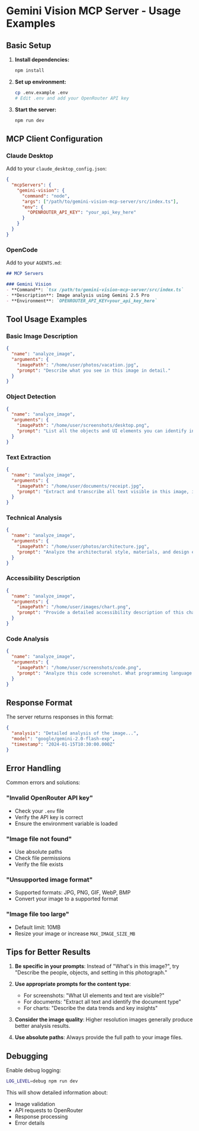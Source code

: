 # Gemini Vision MCP Server - Usage Examples

## Basic Setup

1. **Install dependencies:**
   ```bash
   npm install
   ```

2. **Set up environment:**
   ```bash
   cp .env.example .env
   # Edit .env and add your OpenRouter API key
   ```

3. **Start the server:**
   ```bash
   npm run dev
   ```

## MCP Client Configuration

### Claude Desktop

Add to your `claude_desktop_config.json`:

```json
{
  "mcpServers": {
    "gemini-vision": {
      "command": "node",
      "args": ["/path/to/gemini-vision-mcp-server/src/index.ts"],
      "env": {
        "OPENROUTER_API_KEY": "your_api_key_here"
      }
    }
  }
}
```

### OpenCode

Add to your `AGENTS.md`:

```markdown
## MCP Servers

### Gemini Vision
- **Command**: `tsx /path/to/gemini-vision-mcp-server/src/index.ts`
- **Description**: Image analysis using Gemini 2.5 Pro
- **Environment**: `OPENROUTER_API_KEY=your_api_key_here`
```

## Tool Usage Examples

### Basic Image Description

```json
{
  "name": "analyze_image",
  "arguments": {
    "imagePath": "/home/user/photos/vacation.jpg",
    "prompt": "Describe what you see in this image in detail."
  }
}
```

### Object Detection

```json
{
  "name": "analyze_image",
  "arguments": {
    "imagePath": "/home/user/screenshots/desktop.png",
    "prompt": "List all the objects and UI elements you can identify in this screenshot."
  }
}
```

### Text Extraction

```json
{
  "name": "analyze_image",
  "arguments": {
    "imagePath": "/home/user/documents/receipt.jpg",
    "prompt": "Extract and transcribe all text visible in this image, including any numbers, dates, and amounts."
  }
}
```

### Technical Analysis

```json
{
  "name": "analyze_image",
  "arguments": {
    "imagePath": "/home/user/photos/architecture.jpg",
    "prompt": "Analyze the architectural style, materials, and design elements visible in this building."
  }
}
```

### Accessibility Description

```json
{
  "name": "analyze_image",
  "arguments": {
    "imagePath": "/home/user/images/chart.png",
    "prompt": "Provide a detailed accessibility description of this chart or graph, including all data points and trends."
  }
}
```

### Code Analysis

```json
{
  "name": "analyze_image",
  "arguments": {
    "imagePath": "/home/user/screenshots/code.png",
    "prompt": "Analyze this code screenshot. What programming language is it? What does the code do? Are there any potential issues?"
  }
}
```

## Response Format

The server returns responses in this format:

```json
{
  "analysis": "Detailed analysis of the image...",
  "model": "google/gemini-2.0-flash-exp",
  "timestamp": "2024-01-15T10:30:00.000Z"
}
```

## Error Handling

Common errors and solutions:

### "Invalid OpenRouter API key"
- Check your `.env` file
- Verify the API key is correct
- Ensure the environment variable is loaded

### "Image file not found"
- Use absolute paths
- Check file permissions
- Verify the file exists

### "Unsupported image format"
- Supported formats: JPG, PNG, GIF, WebP, BMP
- Convert your image to a supported format

### "Image file too large"
- Default limit: 10MB
- Resize your image or increase `MAX_IMAGE_SIZE_MB`

## Tips for Better Results

1. **Be specific in your prompts**: Instead of "What's in this image?", try "Describe the people, objects, and setting in this photograph."

2. **Use appropriate prompts for the content type**:
   - For screenshots: "What UI elements and text are visible?"
   - For documents: "Extract all text and identify the document type"
   - For charts: "Describe the data trends and key insights"

3. **Consider the image quality**: Higher resolution images generally produce better analysis results.

4. **Use absolute paths**: Always provide the full path to your image files.

## Debugging

Enable debug logging:

```bash
LOG_LEVEL=debug npm run dev
```

This will show detailed information about:
- Image validation
- API requests to OpenRouter
- Response processing
- Error details
